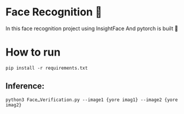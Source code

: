 # Face Recognition 🧑
In this face recognition project using InsightFace
 And pytorch is built 🧑
# How to run
```
pip install -r requirements.txt
```
## Inference:
```
python3 FaceـVerification.py --image1 {yore imag1} --image2 {yore imag2}
```

